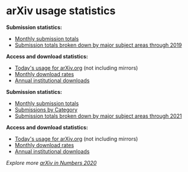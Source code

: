 arXiv usage statistics
======================

**Submission statistics:**

-   [Monthly submission
    totals](https://arxiv.org/stats/monthly_submissions)
-   [Submission totals broken down by major subject areas through
    2019](2019_by_area/index.md)

**Access and download statistics:**

-   [Today's usage for arXiv.org](../../help/faq/today.md) (not
    including mirrors)
-   [Monthly download rates](https://arxiv.org/stats/monthly_downloads)
-   [Annual institutional downloads](../../about/membership.md)



**Submission statistics:**

-   [Monthly submission totals](https://arxiv.org/stats/monthly_submissions)
-   [Submissions by Category](/about/reports/submission_category_by_year.md)
-   [Submission totals broken down by major subject areas through 2021](2021_by_area)


**Access and download statistics:**

-   [Today's usage for arXiv.org](https://arxiv.org/stats/today) (not
    including mirrors)
-   [Monthly download rates](https://arxiv.org/stats/monthly_downloads)
-   [Annual institutional downloads](/about/reports/2020_usage.md)

_Explore more [arXiv in Numbers 2020](/about/reports/2020_usage.md)_
